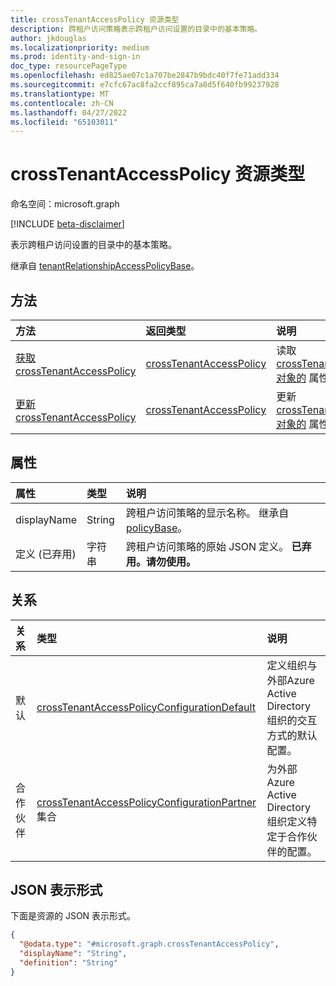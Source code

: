 ```yaml
---
title: crossTenantAccessPolicy 资源类型
description: 跨租户访问策略表示跨租户访问设置的目录中的基本策略。
author: jkdouglas
ms.localizationpriority: medium
ms.prod: identity-and-sign-in
doc_type: resourcePageType
ms.openlocfilehash: ed825ae07c1a707be2847b9bdc40f7fe71add334
ms.sourcegitcommit: e7cfc67ac8fa2ccf895ca7a8d5f640fb99237928
ms.translationtype: MT
ms.contentlocale: zh-CN
ms.lasthandoff: 04/27/2022
ms.locfileid: "65103011"
---
```

# <a name="crosstenantaccesspolicy-resource-type"></a>crossTenantAccessPolicy 资源类型

命名空间：microsoft.graph

[!INCLUDE [beta-disclaimer](../../includes/beta-disclaimer.md)]

表示跨租户访问设置的目录中的基本策略。

继承自 [tenantRelationshipAccessPolicyBase](../resources/tenantrelationshipaccesspolicybase.md)。

## <a name="methods"></a>方法

|方法|返回类型|说明|
|:---|:---|:---|
|[获取 crossTenantAccessPolicy](../api/crosstenantaccesspolicy-get.md)|[crossTenantAccessPolicy](../resources/crosstenantaccesspolicy.md)|读取 [crossTenantAccessPolicy 对象的](../resources/crosstenantaccesspolicy.md) 属性和关系。|
|[更新 crossTenantAccessPolicy](../api/crosstenantaccesspolicy-update.md)|[crossTenantAccessPolicy](../resources/crosstenantaccesspolicy.md)|更新 [crossTenantAccessPolicy 对象的](../resources/crosstenantaccesspolicy.md) 属性。|

## <a name="properties"></a>属性

|属性|类型|说明|
|:---|:---|:---|
| displayName | String | 跨租户访问策略的显示名称。 继承自 [policyBase](../resources/policybase.md)。|
| 定义 (已弃用)  | 字符串 | 跨租户访问策略的原始 JSON 定义。 **已弃用。请勿使用。**|

## <a name="relationships"></a>关系

|关系|类型|说明|
|:---|:---|:---|
|默认|[crossTenantAccessPolicyConfigurationDefault](../resources/crosstenantaccesspolicyconfigurationdefault.md)|定义组织与外部Azure Active Directory组织的交互方式的默认配置。|
|合作 伙伴|[crossTenantAccessPolicyConfigurationPartner](../resources/crosstenantaccesspolicyconfigurationpartner.md) 集合|为外部Azure Active Directory组织定义特定于合作伙伴的配置。|

## <a name="json-representation"></a>JSON 表示形式

下面是资源的 JSON 表示形式。
<!-- {
  "blockType": "resource",
  "keyProperty": "id",
  "@odata.type": "microsoft.graph.crossTenantAccessPolicy",
  "baseType": "microsoft.graph.tenantRelationshipAccessPolicyBase",
  "openType": false
}
-->

``` json
{
  "@odata.type": "#microsoft.graph.crossTenantAccessPolicy",
  "displayName": "String",
  "definition": "String"
}
```
